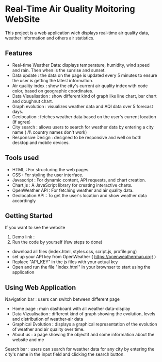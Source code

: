 # Real-Time Air Quality Moitoring WebSite

This project is a web application wich displays real-time air quality data, weather information and others air statistics.

## Features

- Real-time Weather Data: displays temperature, humidity, wind speed and rain. Then when is the sunrise and sunset.
- Data update : the data on the page is updated every 5 minutes to ensure the user is getting the latest information.
- Air quality index : show the city's current air quality index with code color, based on geographic coordinates.
- Data Visualisation : show different kind of graph like line chart, bar chart and doughnut chart.
- Graph evolution : visualizes weather data and AQI data over 5 forecast days.
- Geolocation : fetches weather data based on the user's current location (if agree)
- City search : allows users to search for weather data by entering a city name ( /!\ country names don't work)
- Responsive Design : designed to be responsive and well on both desktop and mobile devices.

## Tools used

- HTML : For structuring the web pages.
- CSS : For styling the user interface.
- Javascript : For dynamic content, API requests, and chart creation.
- Chart.js : A JavaScript library for creating interactive charts.
- OpenWeather API : For fetching weather and air quality data.
- Geolocation API : To get the user's location and show weather data accordingly

## Getting Started

If you want to see the website

1. Demo link :
2. Run the code by yourself (few steps to done)
- download all files (index.html, styles.css, script.js, profile.png)
- set up your API key from OpenWeather ( https://openweathermap.org/ )
- Replace "API_KEY" in the js files with your actual key
- Open and run the file "index.html" in your brownser to start using the application

## Using Web Application 

Navigation bar : users can switch between different page
- Home page : main dashboard with all weather data-display
- Data Vizualisation : different kind of graph showing the evolution, levels and distribution of weather-air data
- Graphical Evolution :  displays a graphical representation of the evolution of weather and air quality over time.
- About us : a page showing the objectif and some information about the website and me

Search bar : users can search for weather data for any city by entering the city's name in the input field and clicking the search button.

  
